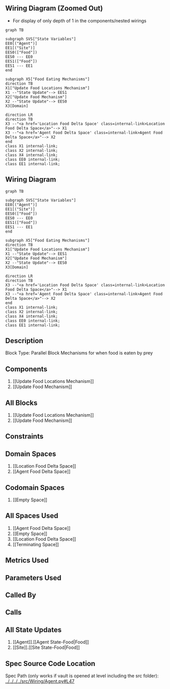 ## Wiring Diagram (Zoomed Out)

- For display of only depth of 1 in the components/nested wirings
```mermaid
graph TB

subgraph SVS["State Variables"]
EE0[("Agent")]
EE1[("Site")]
EES0(["Food"])
EES0 --- EE0
EES1(["Food"])
EES1 --- EE1
end

subgraph X5["Food Eating Mechanisms"]
direction TB
X1["Update Food Locations Mechanism"]
X1 --"State Update"--> EES1
X2["Update Food Mechanism"]
X2 --"State Update"--> EES0
X3[Domain]

direction LR
direction TB
X3 --"<a href='Location Food Delta Space' class=internal-link>Location Food Delta Space</a>"--> X1
X3 --"<a href='Agent Food Delta Space' class=internal-link>Agent Food Delta Space</a>"--> X2
end
class X1 internal-link;
class X2 internal-link;
class X4 internal-link;
class EE0 internal-link;
class EE1 internal-link;

```

## Wiring Diagram

```mermaid
graph TB

subgraph SVS["State Variables"]
EE0[("Agent")]
EE1[("Site")]
EES0(["Food"])
EES0 --- EE0
EES1(["Food"])
EES1 --- EE1
end

subgraph X5["Food Eating Mechanisms"]
direction TB
X1["Update Food Locations Mechanism"]
X1 --"State Update"--> EES1
X2["Update Food Mechanism"]
X2 --"State Update"--> EES0
X3[Domain]

direction LR
direction TB
X3 --"<a href='Location Food Delta Space' class=internal-link>Location Food Delta Space</a>"--> X1
X3 --"<a href='Agent Food Delta Space' class=internal-link>Agent Food Delta Space</a>"--> X2
end
class X1 internal-link;
class X2 internal-link;
class X4 internal-link;
class EE0 internal-link;
class EE1 internal-link;

```

## Description

Block Type: Parallel Block
Mechanisms for when food is eaten by prey
## Components
1. [[Update Food Locations Mechanism]]
2. [[Update Food Mechanism]]

## All Blocks
1. [[Update Food Locations Mechanism]]
2. [[Update Food Mechanism]]

## Constraints

## Domain Spaces
1. [[Location Food Delta Space]]
2. [[Agent Food Delta Space]]

## Codomain Spaces
1. [[Empty Space]]

## All Spaces Used
1. [[Agent Food Delta Space]]
2. [[Empty Space]]
3. [[Location Food Delta Space]]
4. [[Terminating Space]]

## Metrics Used

## Parameters Used

## Called By

## Calls

## All State Updates
1. [[Agent]].[[Agent State-Food|Food]]
2. [[Site]].[[Site State-Food|Food]]

## Spec Source Code Location

Spec Path (only works if vault is opened at level including the src folder): [../../../../src/Wiring/Agent.py#L47](../../../../src/Wiring/Agent.py#L47)

